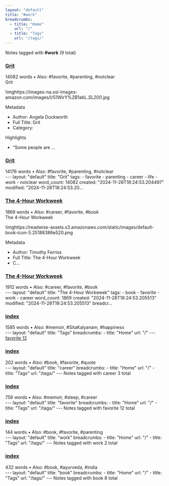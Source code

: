 ```yaml
---
layout: "default"
title: "#work"
breadcrumbs:
  - title: "Home"
    url: "/"
  - title: "Tags"
    url: "/tags/"
---
```

Notes tagged with **#work** (9 total)

<div class="note-grid">

<div class="note-card">
    <h3><a href="highlights/books/grit/">Grit</a></h3>
    <div class="note-meta">
        14082 words
        • Also: #favorite, #parenting, #notclear
    </div>
    <div class="note-excerpt">Grit

!imghttps://images-na.ssl-images-amazon.com/images/I/51WirY%2B1abL._SL200_.jpg

 Metadata

- Author: Angela Duckworth
- Full Title: Grit
- Category: 

 Highlights

- “Some people are ...</div>
</div>

<div class="note-card">
    <h3><a href="docs/highlights/books/grit/index/">Grit</a></h3>
    <div class="note-meta">
        14176 words
        • Also: #favorite, #parenting, #notclear
    </div>
    <div class="note-excerpt">---
layout: "default"
title: "Grit"
tags:
  - favorite
  - parenting
  - career
  - life
  - work
  - notclear
word_count: 14082
created: "2024-11-28T18:24:53.204497"
modified: "2024-11-28T18:24:53.20...</div>
</div>

<div class="note-card">
    <h3><a href="highlights/books/the-4-hour-workweek/">The 4-Hour Workweek</a></h3>
    <div class="note-meta">
        1869 words
        • Also: #career, #favorite, #book
    </div>
    <div class="note-excerpt">The 4-Hour Workweek

!imghttps://readwise-assets.s3.amazonaws.com/static/images/default-book-icon-5.25188386e520.png

 Metadata

- Author: Timothy Ferriss
- Full Title: The 4-Hour Workweek
- C...</div>
</div>

<div class="note-card">
    <h3><a href="docs/highlights/books/the-4-hour-workweek/index/">The 4-Hour Workweek</a></h3>
    <div class="note-meta">
        1912 words
        • Also: #career, #favorite, #book
    </div>
    <div class="note-excerpt">---
layout: "default"
title: "The 4-Hour Workweek"
tags:
  - book
  - favorite
  - work
  - career
word_count: 1869
created: "2024-11-28T18:24:53.205513"
modified: "2024-11-28T18:24:53.205513"
breadcr...</div>
</div>

<div class="note-card">
    <h3><a href="docs/tags/index/">index</a></h3>
    <div class="note-meta">
        1585 words
        • Also: #memoir, #SitaKalyanam, #happiness
    </div>
    <div class="note-excerpt">---
layout: "default"
title: "Tags"
breadcrumbs:
  - title: "Home"
    url: "/"
---
<div class="tag-cloud">
<a href="favorite/" class="tag" style="--tag-weight: 1.0">favorite 12</a>
<a href="progra...</div>
</div>

<div class="note-card">
    <h3><a href="docs/tags/career/index/">index</a></h3>
    <div class="note-meta">
        202 words
        • Also: #book, #favorite, #quote
    </div>
    <div class="note-excerpt">---
layout: "default"
title: "career"
breadcrumbs:
  - title: "Home"
    url: "/"
  - title: "Tags"
    url: "/tags/"
---
Notes tagged with career 3 total

<div class="note-grid">

<div class=...</div>
</div>

<div class="note-card">
    <h3><a href="docs/tags/favorite/index/">index</a></h3>
    <div class="note-meta">
        756 words
        • Also: #memoir, #sleep, #career
    </div>
    <div class="note-excerpt">---
layout: "default"
title: "favorite"
breadcrumbs:
  - title: "Home"
    url: "/"
  - title: "Tags"
    url: "/tags/"
---
Notes tagged with favorite 12 total

<div class="note-grid">

<div c...</div>
</div>

<div class="note-card">
    <h3><a href="docs/tags/work/index/">index</a></h3>
    <div class="note-meta">
        144 words
        • Also: #book, #favorite, #parenting
    </div>
    <div class="note-excerpt">---
layout: "default"
title: "work"
breadcrumbs:
  - title: "Home"
    url: "/"
  - title: "Tags"
    url: "/tags/"
---
Notes tagged with work 2 total

<div class="note-grid">

<div class="not...</div>
</div>

<div class="note-card">
    <h3><a href="docs/tags/book/index/">index</a></h3>
    <div class="note-meta">
        432 words
        • Also: #book, #ayurveda, #india
    </div>
    <div class="note-excerpt">---
layout: "default"
title: "book"
breadcrumbs:
  - title: "Home"
    url: "/"
  - title: "Tags"
    url: "/tags/"
---
Notes tagged with book 8 total

<div class="note-grid">

<div class="not...</div>
</div>
</div>
